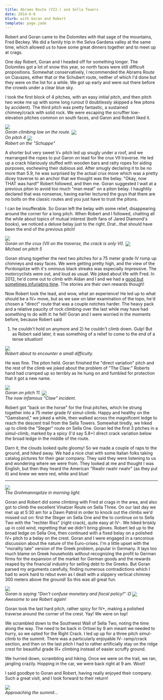 ```yaml
---
title: Abrams Route (VII-) and Sella Towers
date: 2014-6-8
blurb: with Goran and Robert
template: page.jade
---
```


Robert and Goran came to the Dolomites with that sage of the mountains, Fred
Beckey. We did a family trip in the Selva Gardena valley at the same time, which
allowed us to have some great dinners together and to meet up at crags.

One day Robert, Goran and I headed off for something longer. The Dolomites got a
lot of snow this year, so north faces were still difficult
propositions. Somewhat conservatively, I recommended the Abrams Route on
Ciavazes, either that or the Schubert route, neither of which I'd done but they
were on the list for a while. We got up early and were out there before the
crowds under a clear blue sky.

I took the first block of 4 pitches, with an easy initial pitch, and then pitch
two woke me up with some long runout (I doubtlessly skipped a few pitons by
accident). The third pitch was pretty fantastic, a sustained chimney/crack with
solid rock. We were escaping the scruffier low-elevation pitches common on south
faces, and Garon and Robert liked it.

<a href="http://www.flickr.com/photos/ripsawridge/14402637656/"><img
align=center src="http://farm6.static.flickr.com/5591/14402637656_3947670071_b.jpg"></a><br>
<i>Goran climbing low on the route.</i>
<a href="http://www.flickr.com/photos/ripsawridge/14424630174/"><img
align=center src="http://farm3.static.flickr.com/2938/14424630174_d1312ed012_b.jpg"></a><br>
<i>On pitch 4</i>
<a href="http://www.flickr.com/photos/ripsawridge/14445951093/"><img
align=center src="http://farm4.static.flickr.com/3873/14445951093_1b1e345881_b.jpg"></a><br>
<i>Robert on the "Schuppe"</i>

A shorter but very sweet V+ pitch led up snugly under a roof, and we rearranged
the ropes to put Garon on lead for the crux VII traverse. He led up a crack
hilariously stuffed with wooden bars and ratty ropes for aiding purposes,
eschewing their dubious aid. After smugly declaring it to be no more than 5.9,
he was surprised by the actual crux move which was a pretty dicey traverse to an
anchor that we thought was the belay. "Okay, now THAT was hard!" Robert
followed, and then me. Goran suggested I wait at a previous piton to avoid too
much "man meat" on a piton belay. I haughtily declared that was nonsense, having
earlier lectured the guys that there are no bolts on the classic routes and you
just have to trust the pitons. 

I can be insufferable. So Goran left the belay with some relief, disappearing
around the corner for a long pitch. When Robert and I followed, chatting all the
while about topics of mutual interest (both fans of Jared Diamond's books), we
noticed a deluxe belay just to the right. Drat...that should have been the end
of the previous pitch!

<a href="http://www.flickr.com/photos/ripsawridge/14425771065/"><img
align=center src="http://farm6.static.flickr.com/5200/14425771065_a64c4a57db_b.jpg"></a><br>
<i>Goran on the crux (VII on the traverse, the crack is only VI).</i>
<a href="http://www.flickr.com/photos/ripsawridge/14422423571/"><img
align=center src="http://farm6.static.flickr.com/5507/14422423571_25b5f784c6_b.jpg"></a><br>
<i>Michael on pitch 5</i>

Goran strung together the next two pitches for a 75 meter grade IV romp up
chimneys and easy faces. We were getting pretty high, and the view of the
Pordoispitze with it's ominous black streaks was especially impressive. The
motorcyclists were out, and loud as usual. We joked about life with Fred. In
2012, he'd come out to climb with Aidan and I and we had a 
<a href="http://www.aidanhaley.com/#mi=1&pt=0&pi=10&p=-1&a=0&at=0">good but sometimes
infuriating time</a>. The stories are their own rewards though!

Now Robert took the lead, and wow, what an experience! He led up to what should
be a IV+ move, but as we saw on later examination of the topo, he'd chosen a
"direct" route that was a couple notches harder. The heavy pack and a relative
paucity of rock climbing over the last while may have had something to do with
it: he fell! Goran and I were worried in the moments before, because Robert said
1) he couldn't hold on anymore and 2) he couldn't climb down. Gulp! But as
Robert said later, it was something of a relief to come to the end of a tense
situation!

<a href="http://www.flickr.com/photos/ripsawridge/14424642824/"><img
align=center src="http://farm4.static.flickr.com/3917/14424642824_d1e0bb5805_b.jpg"></a><br>
<i>Robert about to encounter a small difficulty.</i>

He was fine. The piton held. Goran finished the "direct variation" pitch and the
rest of the climb we joked about the problem of "The Claw:" Roberts hand had
cramped up so terribly as he hung on and fumbled for protection that it got a
new name.

<a href="http://www.flickr.com/photos/ripsawridge/14239325037/"><img
align=center src="http://farm6.static.flickr.com/5198/14239325037_95392fb802_b.jpg"></a><br>
<i>Goran on pitch 11.</i>
<a href="http://www.flickr.com/photos/ripsawridge/14424651014/"><img
align=center src="http://farm6.static.flickr.com/5589/14424651014_a8823f3755_b.jpg"></a>
<br><i>The now infamous "Claw" incident.</i>

Robert got "back on the horse" for the final pitches, which he strung together
into a 75 meter grade IV simul-climb. Happy and healthy on the "Gamsband," we
joked a while, then walked across the magnificent ledge to reach the descent
trail from the Sella Towers. Somewhat tiredly, we hiked up to climb the "Steger"
route on Sella One. Goran led the first 3 pitches in a simul-climb, marked by a
spicy (I'd say 5.8+) direct crack variation below the broad ledge in the middle
of the route. 

Darn it, the clouds looked quite gloomy! So we made a couple of raps to the
ground, and hiked away. We had a nice chat with some Italian folks taking
catalog pictures for their gear company. They said they were listening to us and
wondering where we were from. They looked at me and thought I was English, but
then they heard the American "Rwahr rwahr rwahr" (as they put it) and knew we
were red, white and blue!

* * *

<a href="http://www.flickr.com/photos/ripsawridge/14402663986/"><img
align=center src="http://farm4.static.flickr.com/3839/14402663986_31b81337d9_b.jpg"></a>
<br><i>The Grohmannspitze in morning light.</i>

Goran and Robert did some climbing with Fred at crags in the area, and also got
to climb the excellent Vinatzer Route on Sella Three. On our last day we met up
at 5:30 am for a Dawn Patrol in order to knock out the climbs we'd missed out
on: first the Steger on Sella One and the to continue on to Sella Two with the
"rechter Riss" (right crack), quite easy at IV-. We hiked briskly up in cold
wind, regretting that we didn't bring gloves. Robert led up to the broad ledge
on Sella One, then continued with a fixed belay on a polished IV+ pitch to a
belay on the crest. Goran and I were engaged in a rancorous discussion about the
nature of the Euro-crises. I'm a little upset with the "morality tale" version
of the Greek problem, popular in Germany. It lays too much blame on Greek
households without recognizing the profit to German firms for the expansion of
the market for German goods and the rewards reaped by the financial industry for
selling debt to the Greeks. But Goran parsed my arguments carefully, finding
numerous contradictions which I had to work hard to rebut even as I dealt with
a slippery vertical chimney 300 meters above the ground! So this was all great
fun.

<a href="http://www.flickr.com/photos/ripsawridge/14239189378/"><img
align=center src="http://farm4.static.flickr.com/3853/14239189378_d19740b193_b.jpg"></a>
<br><i>Goran is saying "Don't confuse monetary and fiscal policy!" :D</i>
<a href="http://www.flickr.com/photos/ripsawridge/14402662816/"><img
align=center src="http://farm4.static.flickr.com/3844/14402662816_04c64b980e_b.jpg"></a>
<br><i>Awesome to see Robert again!</i>

Goran took the last hard pitch, rather spicy for IV+, making a polished traverse
around the corner of the crest. Yay! We were on top!

We scrambled down to the Southwest Wall of Sella Two, noting the time along the
way. The need to be back in Ortisei by 9 am meant we needed to hurry, so we
opted for the Right Crack. I led up up for a three pitch simul-climb to the
summit. There was a particularly enjoyable IV- ramp/crack section, and then on
the last pitch I had to rather artificially stay on the ridge crest for
beautiful grade III+ climbing instead of easier scruffy ground.

We hurried down, scrambling and hiking. Once we were on the trail, we ran,
jangling crazily. Hopping in the car, we were back right at 9 am. Woot! 

I said goodbye to Goran and Robert, having really enjoyed their company. Such a
great visit, and I look forward to their return!

<a href="http://www.flickr.com/photos/ripsawridge/14425794535/"><img
align=center src="http://farm4.static.flickr.com/3910/14425794535_30c20a88e8_b.jpg"></a>
<br><i>Approaching the summit...</i>
